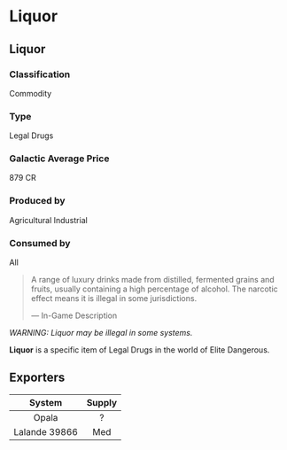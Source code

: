 # Liquor
## Liquor

### Classification

Commodity

### Type

Legal Drugs

### Galactic Average Price

879 CR

### Produced by

Agricultural
Industrial

### Consumed by

All

> 
> 
> A range of luxury drinks made from distilled, fermented grains and fruits, usually containing a high percentage of alcohol. The narcotic effect means it is illegal in some jurisdictions.
> 
> 
> — In-Game Description
> 

*WARNING: Liquor may be illegal in some systems.*

**Liquor** is a specific item of Legal Drugs in the world of Elite Dangerous.

## Exporters

| System | Supply |
| :---: | :---: |
| Opala | ? |
| Lalande 39866 | Med |